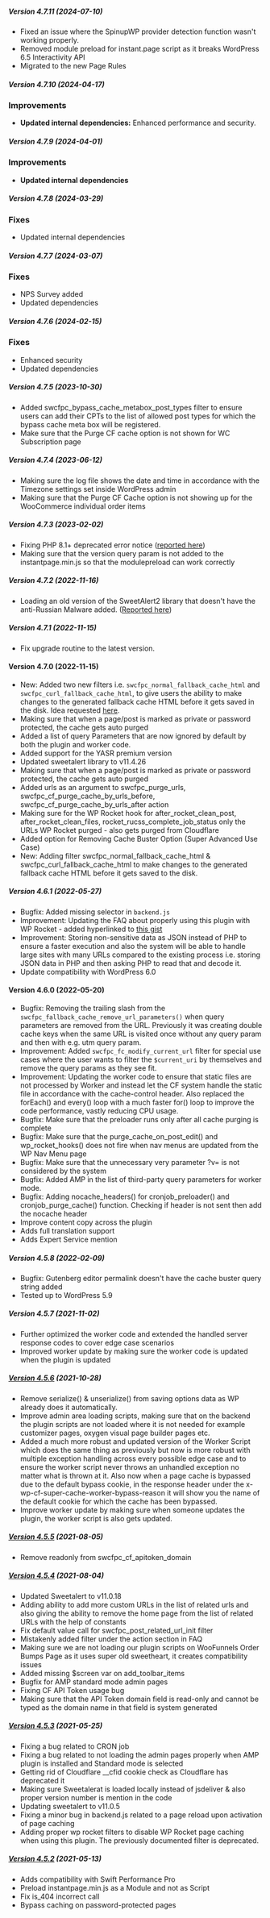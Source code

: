 #####   Version 4.7.11 (2024-07-10)

- Fixed an issue where the SpinupWP provider detection function wasn't working properly.
- Removed module preload for instant.page script as it breaks WordPress 6.5 Interactivity API
- Migrated to the new Page Rules

#####   Version 4.7.10 (2024-04-17)

### Improvements
- **Updated internal dependencies:** Enhanced performance and security.

#####   Version 4.7.9 (2024-04-01)

### Improvements
- **Updated internal dependencies**

#####   Version 4.7.8 (2024-03-29)

### Fixes
- Updated internal dependencies

#####   Version 4.7.7 (2024-03-07)

### Fixes

- NPS Survey added
- Updated dependencies

#####   Version 4.7.6 (2024-02-15)

### Fixes
- Enhanced security
- Updated dependencies

#####   Version 4.7.5 (2023-10-30)

- Added swcfpc_bypass_cache_metabox_post_types filter to ensure users can add their CPTs to the list of allowed post types for which the bypass cache meta box will be registered.
- Make sure that the Purge CF cache option is not shown for WC Subscription page

#####   Version 4.7.4 (2023-06-12)

- Making sure the log file shows the date and time in accordance with the Timezone settings set inside WordPress admin
- Making sure that the Purge CF Cache option is not showing up for the WooCommerce individual order items

#####   Version 4.7.3 (2023-02-02)


- Fixing PHP 8.1+ deprecated error notice ([reported here](https://wordpress.org/support/topic/php-8-1-deprecated-notices/#post-16294666))
- Making sure that the version query param is not added to the instantpage.min.js so that the modulepreload can work correctly

#####   Version 4.7.2 (2022-11-16)

- Loading an old version of the SweetAlert2 library that doesn't have the anti-Russian Malware added. ([Reported here](https://wordpress.org/support/topic/sites-infected-after-update/))

#####   Version 4.7.1 (2022-11-15)

* Fix upgrade routine to the latest version.

####   Version 4.7.0 (2022-11-15)

- New: Added two new filters i.e. `swcfpc_normal_fallback_cache_html` and `swcfpc_curl_fallback_cache_html`, to give users the ability to make changes to the generated fallback cache HTML before it gets saved in the disk. Idea requested [here](https://wordpress.org/support/topic/no-filter-for-cached-content/).
- Making sure that when a page/post is marked as private or password protected, the cache gets auto purged
- Added a list of query Parameters that are now ignored by default by both the plugin and worker code.
- Added support for the YASR premium version
- Updated sweetalert library to v11.4.26
- Making sure that when a page/post is marked as private or password protected, the cache gets auto purged
- Added urls as an argument to swcfpc_purge_urls, swcfpc_cf_purge_cache_by_urls_before, swcfpc_cf_purge_cache_by_urls_after action
- Making sure for the WP Rocket hook for after_rocket_clean_post, after_rocket_clean_files, rocket_rucss_complete_job_status only the URLs WP Rocket purged - also gets purged from Cloudflare
- Added option for Removing Cache Buster Option (Super Advanced Use Case)
- New: Adding filter swcfpc_normal_fallback_cache_html & swcfpc_curl_fallback_cache_html to make changes to the generated fallback cache HTML before it gets saved to the disk.

#####   Version 4.6.1 (2022-05-27)

 - Bugfix: Added missing selector in `backend.js`
 - Improvement: Updating the FAQ about properly using this plugin with WP Rocket - added hyperlinked to [this gist](https://gist.github.com/isaumya/d5990b036e0ed2ac55631995f862f4b8)
 - Improvement: Storing non-sensitive data as JSON instead of PHP to ensure a faster execution and also the system will be able to handle large sites with many URLs compared to the existing process i.e. storing JSON data in PHP and then asking PHP to read that and decode it.
 - Update compatibility with WordPress 6.0

####   Version 4.6.0 (2022-05-20)

- Bugfix: Removing the trailing slash from the `swcfpc_fallback_cache_remove_url_parameters()` when query parameters are removed from the URL. Previously it was creating double cache keys when the same URL is visited once without any query param and then with e.g. utm query param.
- Improvement: Added `swcfpc_fc_modify_current_url` filter for special use cases where the user wants to filter the `$current_uri` by themselves and remove the query params as they see fit.
- Improvement: Updating the worker code to ensure that static files are not processed by Worker and instead let the CF system handle the static file in accordance with the cache-control header. Also replaced the forEach() and every() loop with a much faster for() loop to improve the code performance, vastly reducing CPU usage.
- Bugfix: Make sure that the preloader runs only after all cache purging is complete
- Bugfix: Make sure that the purge_cache_on_post_edit() and wp_rocket_hooks() does not fire when nav menus are updated from the WP Nav Menu page
- Bugfix: Make sure that the unnecessary very parameter ?v= is not considered by the system
- Bugfix: Added AMP in the list of third-party query parameters for worker mode.
- Bugfix: Adding nocache_headers() for cronjob_preloader() and cronjob_purge_cache() function. Checking if header is not sent then add the nocache header
- Improve content copy across the plugin
- Adds full translation support 
- Adds Expert Service mention

#####   Version 4.5.8 (2022-02-09)

- Bugfix: Gutenberg editor permalink doesn't have the cache buster query string added
- Tested up to WordPress 5.9

#####   Version 4.5.7 (2021-11-02)

* Further optimized the worker code and extended the handled server response codes to cover edge case scenarios
* Improved worker update by making sure the worker code is updated when the plugin is updated

##### [Version 4.5.6](https://github.com/Codeinwp/WP-Cloudflare-Super-Page-Cache/compare/v4.5.5...v4.5.6) (2021-10-28)

* Remove serialize() & unserialize() from saving options data as WP already does it automatically. 
* Improve admin area loading scripts, making sure that on the backend the plugin scripts are not loaded where it is not needed for example customizer pages, oxygen visual page builder pages etc.
* Added a much more robust and updated version of the Worker Script which does the same thing as previously but now is more robust with multiple exception handling across every possible edge case and to ensure the worker script never throws an unhandled exception no matter what is thrown at it. Also now when a page cache is bypassed due to the default bypass cookie, in the response header under the x-wp-cf-super-cache-worker-bypass-reason it will show you the name of the default cookie for which the cache has been bypassed.
* Improve worker update by making sure when someone updates the plugin, the worker script is also gets updated.

##### [Version 4.5.5](https://github.com/Codeinwp/WP-Cloudflare-Super-Page-Cache/compare/v4.5.4...v4.5.5) (2021-08-05)

* Remove readonly from swcfpc_cf_apitoken_domain

##### [Version 4.5.4](https://github.com/Codeinwp/WP-Cloudflare-Super-Page-Cache/compare/v4.5.3...v4.5.4) (2021-08-04)

- Updated Sweetalert to v11.0.18
- Adding ability to add more custom URLs in the list of related urls and also giving the ability to remove the home page from the list of related URLs with the help of constants
- Fix default value call for swcfpc_post_related_url_init filter
- Mistakenly added filter under the action section in FAQ
- Making sure we are not loading our plugin scripts on WooFunnels Order Bumps Page as it uses super old sweetheart, it creates compatibility issues
- Added missing $screen var on add_toolbar_items
- Bugfix for AMP standard mode admin pages
- Fixing CF API Token usage bug
- Making sure that the API Token domain field is read-only and cannot be typed as the domain name in that field is system generated

##### [Version 4.5.3](https://github.com/Codeinwp/WP-Cloudflare-Super-Page-Cache/compare/v4.5.2...v4.5.3) (2021-05-25)

- Fixing a bug related to CRON job
- Fixing a bug related to not loading the admin pages properly when AMP plugin is installed and Standard mode is selected
- Getting rid of Cloudflare __cfid cookie check as Cloudflare has deprecated it
- Making sure Sweetalerat is loaded locally instead of jsdeliver & also proper version number is mention in the code
- Updating sweetalert to v11.0.5
- Fixing a minor bug in backend.js related to a page reload upon activation of page caching
- Adding proper wp rocket filters to disable WP Rocket page caching when using this plugin. The previously documented filter is deprecated.

##### [Version 4.5.2](https://github.com/Codeinwp/WP-Cloudflare-Super-Page-Cache/compare/v4.5.1...v4.5.2) (2021-05-13)

- Adds compatibility with Swift Performance Pro
- Preload instantpage.min.js as a Module and not as Script
- Fix is_404 incorrect call
- Bypass caching on password-protected pages
